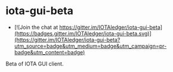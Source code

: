# iota-gui-beta

+ [![Join the chat at https://gitter.im/IOTAledger/iota-gui-beta](https://badges.gitter.im/IOTAledger/iota-gui-beta.svg)](https://gitter.im/IOTAledger/iota-gui-beta?utm_source=badge&utm_medium=badge&utm_campaign=pr-badge&utm_content=badge)


Beta of IOTA GUI client.

